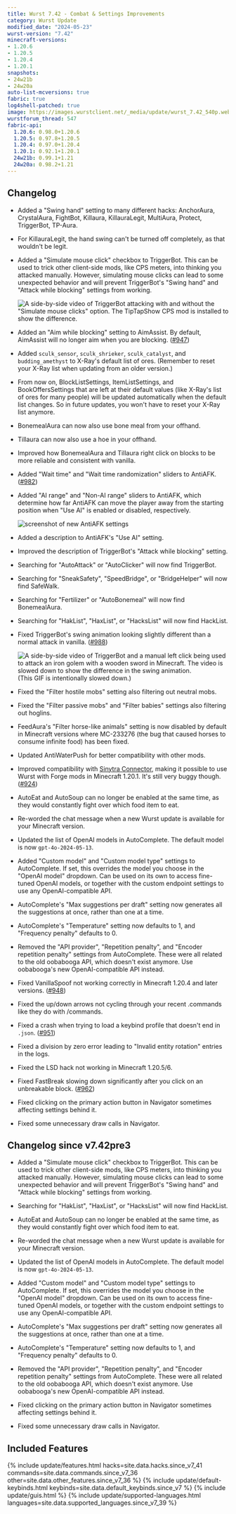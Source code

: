```yaml
---
title: Wurst 7.42 - Combat & Settings Improvements
category: Wurst Update
modified_date: "2024-05-23"
wurst-version: "7.42"
minecraft-versions:
- 1.20.6
- 1.20.5
- 1.20.4
- 1.20.1
snapshots:
- 24w21b
- 24w20a
auto-list-mcversions: true
fabric: true
log4shell-patched: true
image: https://images.wurstclient.net/_media/update/wurst_7.42_540p.webp
wurstforum_thread: 547
fabric-api:
  1.20.6: 0.98.0+1.20.6
  1.20.5: 0.97.8+1.20.5
  1.20.4: 0.97.0+1.20.4
  1.20.1: 0.92.1+1.20.1
  24w21b: 0.99.1+1.21
  24w20a: 0.98.2+1.21
---
```

## Changelog

- Added a "Swing hand" setting to many different hacks: AnchorAura, CrystalAura, FightBot, Killaura, KillauraLegit, MultiAura, Protect, TriggerBot, TP-Aura.

- For KillauraLegit, the hand swing can't be turned off completely, as that wouldn't be legit.

- Added a "Simulate mouse click" checkbox to TriggerBot. This can be used to trick other client-side mods, like CPS meters, into thinking you attacked manually. However, simulating mouse clicks can lead to some unexpected behavior and will prevent TriggerBot's "Swing hand" and "Attack while blocking" settings from working.

  ![A side-by-side video of TriggerBot attacking with and without the "Simulate mouse clicks" option. The TipTapShow CPS mod is installed to show the difference.](https://github.com/Wurst-Imperium/Wurst7/assets/10100202/229da74c-9fb7-4fa4-9645-56511ac02929)

- Added an "Aim while blocking" setting to AimAssist. By default, AimAssist will no longer aim when you are blocking. ([#947](https://github.com/Wurst-Imperium/Wurst7/pull/947))

- Added `sculk_sensor`, `sculk_shrieker`, `sculk_catalyst`, and `budding_amethyst` to X-Ray's default list of ores. (Remember to reset your X-Ray list when updating from an older version.)

- From now on, BlockListSettings, ItemListSettings, and BookOffersSettings that are left at their default values (like X-Ray's list of ores for many people) will be updated automatically when the default list changes. So in future updates, you won't have to reset your X-Ray list anymore.

- BonemealAura can now also use bone meal from your offhand.

- Tillaura can now also use a hoe in your offhand.

- Improved how BonemealAura and Tillaura right click on blocks to be more reliable and consistent with vanilla.

- Added "Wait time" and "Wait time randomization" sliders to AntiAFK. ([#982](https://github.com/Wurst-Imperium/Wurst7/pull/982))

- Added "AI range" and "Non-AI range" sliders to AntiAFK, which determine how far AntiAFK can move the player away from the starting position when "Use AI" is enabled or disabled, respectively.

  ![screenshot of new AntiAFK settings](https://github.com/Wurst-Imperium/Wurst7/assets/10100202/6d0822c3-d332-41b5-98c5-9a18994bb254)

- Added a description to AntiAFK's "Use AI" setting.

- Improved the description of TriggerBot's "Attack while blocking" setting.

- Searching for "AutoAttack" or "AutoClicker" will now find TriggerBot.

- Searching for "SneakSafety", "SpeedBridge", or "BridgeHelper" will now find SafeWalk.

- Searching for "Fertilizer" or "AutoBonemeal" will now find BonemealAura.

- Searching for "HakList", "HaxList", or "HacksList" will now find HackList.

- Fixed TriggerBot's swing animation looking slightly different than a normal attack in vanilla. ([#988](https://github.com/Wurst-Imperium/Wurst7/issues/988))

  ![A side-by-side video of TriggerBot and a manual left click being used to attack an iron golem with a wooden sword in Minecraft. The video is slowed down to show the difference in the swing animation.](https://github.com/Wurst-Imperium/Wurst7/assets/10100202/461f9c1d-c41f-4286-8ea6-841b76ffdaa5)
  (This GIF is intentionally slowed down.)

- Fixed the "Filter hostile mobs" setting also filtering out neutral mobs.

- Fixed the "Filter passive mobs" and "Filter babies" settings also filtering out hoglins.

- FeedAura's "Filter horse-like animals" setting is now disabled by default in Minecraft versions where MC-233276 (the bug that caused horses to consume infinite food) has been fixed.

- Updated AntiWaterPush for better compatibility with other mods.

- Improved compatibility with [Sinytra Connector](https://modrinth.com/mod/connector), making it possible to use Wurst with Forge mods in Minecraft 1.20.1. It's still very buggy though. ([#924](https://github.com/Wurst-Imperium/Wurst7/issues/924))

- AutoEat and AutoSoup can no longer be enabled at the same time, as they would constantly fight over which food item to eat.

- Re-worded the chat message when a new Wurst update is available for your Minecraft version.

- Updated the list of OpenAI models in AutoComplete. The default model is now `gpt-4o-2024-05-13`.

- Added "Custom model" and "Custom model type" settings to AutoComplete. If set, this overrides the model you choose in the "OpenAI model" dropdown. Can be used on its own to access fine-tuned OpenAI models, or together with the custom endpoint settings to use any OpenAI-compatible API.

- AutoComplete's "Max suggestions per draft" setting now generates all the suggestions at once, rather than one at a time.

- AutoComplete's "Temperature" setting now defaults to 1, and "Frequency penalty" defaults to 0.

- Removed the "API provider", "Repetition penalty", and "Encoder repetition penalty" settings from AutoComplete. These were all related to the old oobabooga API, which doesn't exist anymore. Use oobabooga's new OpenAI-compatible API instead.

- Fixed VanillaSpoof not working correctly in Minecraft 1.20.4 and later versions. ([#948](https://github.com/Wurst-Imperium/Wurst7/issues/948))

- Fixed the up/down arrows not cycling through your recent .commands like they do with /commands.

- Fixed a crash when trying to load a keybind profile that doesn't end in `.json`. ([#951](https://github.com/Wurst-Imperium/Wurst7/issues/951))

- Fixed a division by zero error leading to "Invalid entity rotation" entries in the logs.

- Fixed the LSD hack not working in Minecraft 1.20.5/6.

- Fixed FastBreak slowing down significantly after you click on an unbreakable block. ([#962](https://github.com/Wurst-Imperium/Wurst7/pull/962))

- Fixed clicking on the primary action button in Navigator sometimes affecting settings behind it.

- Fixed some unnecessary draw calls in Navigator.

## Changelog since v7.42pre3

- Added a "Simulate mouse click" checkbox to TriggerBot. This can be used to trick other client-side mods, like CPS meters, into thinking you attacked manually. However, simulating mouse clicks can lead to some unexpected behavior and will prevent TriggerBot's "Swing hand" and "Attack while blocking" settings from working.

- Searching for "HakList", "HaxList", or "HacksList" will now find HackList.

- AutoEat and AutoSoup can no longer be enabled at the same time, as they would constantly fight over which food item to eat.

- Re-worded the chat message when a new Wurst update is available for your Minecraft version.

- Updated the list of OpenAI models in AutoComplete. The default model is now `gpt-4o-2024-05-13`.

- Added "Custom model" and "Custom model type" settings to AutoComplete. If set, this overrides the model you choose in the "OpenAI model" dropdown. Can be used on its own to access fine-tuned OpenAI models, or together with the custom endpoint settings to use any OpenAI-compatible API.

- AutoComplete's "Max suggestions per draft" setting now generates all the suggestions at once, rather than one at a time.

- AutoComplete's "Temperature" setting now defaults to 1, and "Frequency penalty" defaults to 0.

- Removed the "API provider", "Repetition penalty", and "Encoder repetition penalty" settings from AutoComplete. These were all related to the old oobabooga API, which doesn't exist anymore. Use oobabooga's new OpenAI-compatible API instead.

- Fixed clicking on the primary action button in Navigator sometimes affecting settings behind it.

- Fixed some unnecessary draw calls in Navigator.

## Included Features

{% include update/features.html hacks=site.data.hacks.since_v7_41 commands=site.data.commands.since_v7_36 other=site.data.other_features.since_v7_36 %}
{% include update/default-keybinds.html keybinds=site.data.default_keybinds.since_v7 %}
{% include update/guis.html %}
{% include update/supported-languages.html languages=site.data.supported_languages.since_v7_39 %}
